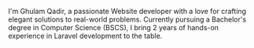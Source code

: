 I'm Ghulam Qadir, a passionate Website developer with a love for crafting elegant solutions to real-world problems. Currently pursuing a Bachelor's degree in Computer Science (BSCS), I bring 2 years of hands-on experience in Laravel development to the table.
